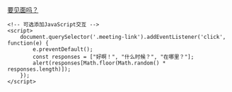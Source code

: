 <!DOCTYPE html>
<html lang="zh-CN">
<head>
    <meta charset="UTF-8">
    <meta name="viewport" content="width=device-width, initial-scale=1.0">
    <title>见面邀请</title>
    <style>
        /* 保持之前的CSS样式不变 */
    </style>
</head>
<body>
    <div class="container">
        <a href="#meeting" class="meeting-link">要见面吗？</a>
    </div>
    
    <!-- 可选添加JavaScript交互 -->
    <script>
        document.querySelector('.meeting-link').addEventListener('click', function(e) {
            e.preventDefault();
            const responses = ["好啊！", "什么时候？", "在哪里？"];
            alert(responses[Math.floor(Math.random() * responses.length)]);
        });
    </script>
</body>
</html>